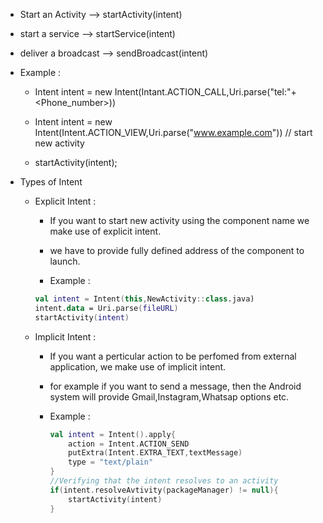 - Start an Activity 	--> startActivity(intent)  

- start a service  -->  startService(intent)  

- deliver a broadcast --> sendBroadcast(intent)  

- Example :
	- Intent intent = new Intent(Intant.ACTION_CALL,Uri.parse("tel:"+<Phone_number>))  

	- Intent intent = new Intent(Intent.ACTION_VIEW,Uri.parse("www.example.com")) // start new activity  

	- startActivity(intent);  

- Types of Intent
	- Explicit Intent :
		-  If you want to start new activity using the component name we make use of explicit intent.

		- we have to provide fully defined address of the component to launch.

		- Example : 
		```kotlin
		val intent = Intent(this,NewActivity::class.java)
		intent.data = Uri.parse(fileURL)
		startActivity(intent)
		```

	- Implicit Intent : 
		- If you want a perticular action to be perfomed from external application, we make use of implicit intent.

		- for example if you want to send a message, then the Android system will provide Gmail,Instagram,Whatsap options etc.

		- Example : 
			```kotlin
			val intent = Intent().apply{
				action = Intent.ACTION_SEND
				putExtra(Intent.EXTRA_TEXT,textMessage)
				type = "text/plain"
			}
			//Verifying that the intent resolves to an activity
			if(intent.resolveAvtivity(packageManager) != null){
				startActivity(intent)
			}
			```
